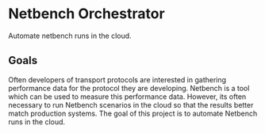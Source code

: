 # Netbench Orchestrator

Automate netbench runs in the cloud.

## Goals
Often developers of transport protocols are interested in gathering performance data for the protocol
they are developing. Netbench is a tool which can be used to measure this performance data.
However, its often necessary to run Netbench scenarios in the cloud so that the results better match
production systems. The goal of this project is to automate Netbench runs in the cloud.

